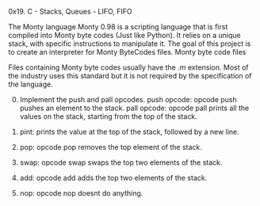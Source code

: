 0x19. C - Stacks, Queues - LIFO, FIFO

The Monty language
Monty 0.98 is a scripting language that is first compiled into Monty byte codes (Just like Python).
It relies on a unique stack, with specific instructions to manipulate it.
The goal of this project is to create an interpreter for Monty ByteCodes files.
Monty byte code files

Files containing Monty byte codes usually have the .m extension. Most of the industry uses this standard but it is not required by the specification of the language.

0. Implement the push and pall opcodes.
push opcode: opcode push pushes an element to the stack.
pall opcode: opcode pall prints all the values on the stack, starting from the top of the stack.

1. pint: prints the value at the top of the stack, followed by a new line.
2. pop: opcode pop removes the top element of the stack.
3. swap: opcode swap swaps the top two elements of the stack.
4. add: opcode add adds the top two elements of the stack.
5. nop: opcode nop doesnt do anything.
